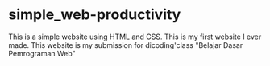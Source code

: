 # simple_web-productivity
This is a simple website using HTML and CSS. This is my first website I ever made. This website is my submission for dicoding'class "Belajar Dasar Pemrograman Web"
